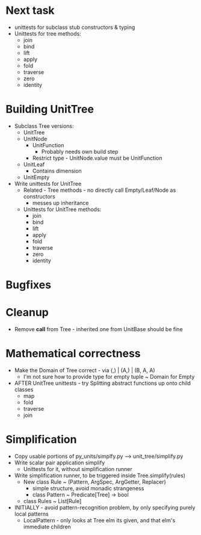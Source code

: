 
# Next task
* unittests for subclass stub constructors & typing
* Unittests for tree methods:
    - join
    - bind
    - lift
    - apply
    - fold
    - traverse
    - zero
    - identity

# Building UnitTree
* Subclass Tree versions:
    - UnitTree
    - UnitNode
        + UnitFunction
            * Probably needs own build step
        + Restrict type - UnitNode.value must be UnitFunction
    - UnitLeaf
        + Contains dimension
    - UnitEmpty
* Write unittests for UnitTree
    - Related - Tree methods - no directly call Empty/Leaf/Node as constructors
        + messes up inheritance
    - Unittests for UnitTree methods:
        + join
        + bind
        + lift
        + apply
        + fold
        + traverse
        + zero
        + identity

# Bugfixes

# Cleanup
* Remove __call__ from Tree - inherited one from UnitBase should be fine

# Mathematical correctness
* Make the Domain of Tree correct - via (,) | (A,) | (B, A, A)
    - I'm not sure how to provide type for empty tuple ~ Domain for Empty
* AFTER UnitTree unittests - try Splitting abstract functions up onto child classes
    - map
    - fold
    - traverse
    - join

# Simplification
* Copy usable portions of py_units/simplfy.py --> unit_tree/simplify.py
* Write scalar pair application simplify
    - Unittests for it, without simplification runner
* Write simplification runner, to be triggered inside Tree.simplify(rules)
    - New class Rule ~ (Pattern, ArgSpec, ArgGetter, Replacer)
        + simple structure, avoid monadic strangeness
        + class Pattern ~ Predicate[Tree] -> bool
    - class Rules ~ List[Rule]
* INITIALLY - avoid pattern-recognition problem, by only specifying purely local patterns
    - LocalPattern - only looks at Tree elm its given, and that elm's immediate children

